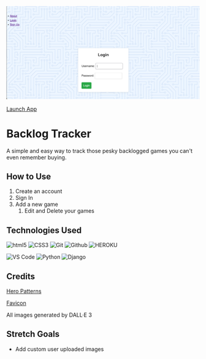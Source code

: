 ![Backlog Tracker](./main_app/static/images/screenshot.png)

[Launch App](https://game-backlog-tracker-90ad5c8497e5.herokuapp.com)

# Backlog Tracker
A simple and easy way to track those pesky backlogged games you can't even remember buying.

## How to Use
1. Create an account
2. Sign In
3. Add a new game
    1. Edit and Delete your games

## Technologies Used
![html5](https://img.shields.io/badge/HTML5-E34F26?style=for-the-badge&logo=html5&logoColor=white)
![CSS3](https://img.shields.io/badge/CSS3-1572B6?style=for-the-badge&logo=css3&logoColor=white)
![Git](https://img.shields.io/badge/GIT-E44C30?style=for-the-badge&logo=git&logoColor=white)
![Github](https://img.shields.io/badge/GitHub-100000?style=for-the-badge&logo=github&logoColor=white)
![HEROKU](https://img.shields.io/badge/Heroku-430098?style=for-the-badge&logo=heroku&logoColor=white)

![VS Code](https://img.icons8.com/?size=100&id=9OGIyU8hrxW5&format=png&color=000000)
![Python](https://img.icons8.com/?size=100&id=13441&format=png&color=000000)
![Django](https://img.icons8.com/?size=100&id=IuuVVwsdTi2v&format=png&color=000000)

## Credits
[Hero Patterns](https://heropatterns.com)

[Favicon](https://icons8.com/icons/set/favicon-game)

All images generated by DALL·E 3

## Stretch Goals
* Add custom user uploaded images